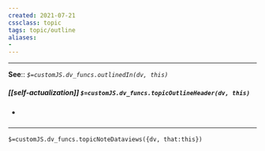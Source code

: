 ```yaml
---
created: 2021-07-21
cssclass: topic
tags: topic/outline
aliases:
- 
---
```

---

**See**:: 
*`$=customJS.dv_funcs.outlinedIn(dv, this)`*

##### [[self-actualization]] `$=customJS.dv_funcs.topicOutlineHeader(dv, this)`
- 

### <hr class="dataviews"/>

`$=customJS.dv_funcs.topicNoteDataviews({dv, that:this})`


